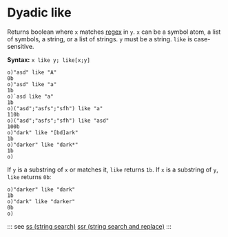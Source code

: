 # Dyadic like

Returns boolean where `x` matches [regex](/regex.md) in `y`. `x` can be a symbol atom, a list of symbols, a string, or a list of strings. `y` must be a string. `like` is case-sensitive.

**Syntax:** ```x like y; like[x;y]```

```o
o)"asd" like "A"
0b
o)"asd" like "a"
1b
o)`asd like "a"
1b
o)("asd";"asfs";"sfh") like "a"
110b
o)("asd";"asfs";"sfh") like "asd"
100b
o)"dark" like "[bd]ark"
1b
o)"darker" like "dark*"
1b
o)
```

If `y` is a substring of `x` or matches it, `like` returns `1b`. If `x` is a substring of `y`, `like` returns `0b`:

```o
o)"darker" like "dark"
1b
o)"dark" like "darker"
0b
o)
```

::: see
[ss (string search)](/verbs/string/ss.md)
[ssr (string search and replace)](/verbs/string/ssr.md)
:::
